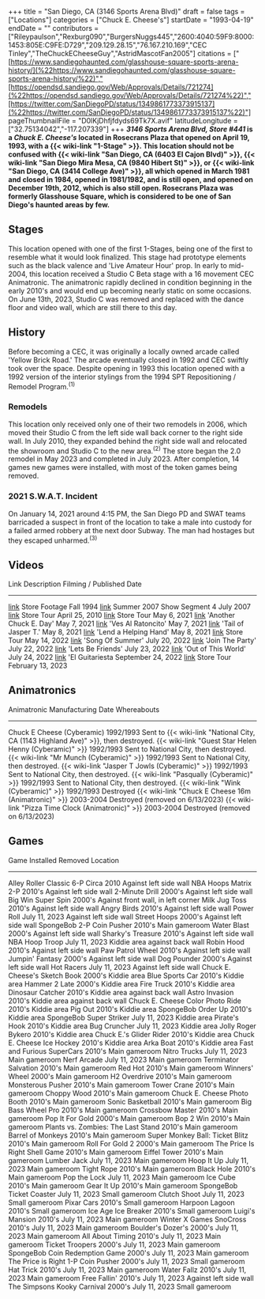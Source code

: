 +++
title = "San Diego, CA (3146 Sports Arena Blvd)"
draft = false
tags = ["Locations"]
categories = ["Chuck E. Cheese's"]
startDate = "1993-04-19"
endDate = ""
contributors = ["Rileypaulson","Rexburg090","BurgersNuggs445","2600:4040:59F9:8000:1453:805E:C9FE:D729","209.129.28.15","76.167.210.169","CEC Tinley","TheChuckECheeseGuy","AstridMascotFan2005"]
citations = ["[https://www.sandiegohaunted.com/glasshouse-square-sports-arena-history/](%22https://www.sandiegohaunted.com/glasshouse-square-sports-arena-history/%22)","[https://opendsd.sandiego.gov/Web/Approvals/Details/721274](%22https://opendsd.sandiego.gov/Web/Approvals/Details/721274%22)","[https://twitter.com/SanDiegoPD/status/1349861773373915137](%22https://twitter.com/SanDiegoPD/status/1349861773373915137%22)"]
pageThumbnailFile = "D0lKjDhfjfdyds69Tk7X.avif"
latitudeLongitude = ["32.75134042","-117.207339"]
+++
***3146 Sports Arena Blvd, Store #441* is a *Chuck E. Cheese's* located in Rosecrans Plaza that opened on April 19, 1993, with a {{< wiki-link "1-Stage" >}}.
This location should not be confused with {{< wiki-link "San Diego, CA (6403 El Cajon Blvd)" >}}, {{< wiki-link "San Diego Mira Mesa, CA (9840 Hibert St)" >}}, or {{< wiki-link "San Diego, CA (3414 College Ave)" >}}, all which opened in March 1981 and closed in 1984, opened in 1981/1982, and is still open, and opened on December 19th, 2012, which is also still open.
Rosecrans Plaza was formerly Glasshouse Square, which is considered to be one of San Diego's haunted areas by few.**

## Stages

This location opened with one of the first 1-Stages, being one of the first to resemble what it would look finalized. This stage had prototype elements such as the black valence and 'Live Amateur Hour' prop.
In early to mid-2004, this location received a Studio C Beta stage with a 16 movement CEC Animatronic. The animatronic rapidly declined in condition beginning in the early 2010's and would end up becoming nearly static on some occasions.
On June 13th, 2023, Studio C was removed and replaced with the dance floor and video wall, which are still there to this day.

## History

Before becoming a CEC, it was originally a locally owned arcade called 'Yellow Brick Road.' The arcade eventually closed in 1992 and CEC swiftly took over the space. Despite opening in 1993 this location opened with a 1992 version of the interior stylings from the 1994 SPT Repositioning / Remodel Program.<sup>(1)</sup>

### Remodels

This location only received only one of their two remodels in 2006, which moved their Studio C from the left side wall back corner to the right side wall. In July 2010, they expanded behind the right side wall and relocated the showroom and Studio C to the new area.<sup>(2)</sup> The store began the 2.0 remodel in May 2023 and completed in July 2023. After completion, 14 games new games were installed, with most of the token games being removed.

### 2021 S.W.A.T. Incident

On January 14, 2021 around 4:15 PM, the San Diego PD and SWAT teams barricaded a suspect in front of the location to take a male into custody for a failed armed robbery at the next door Subway. The man had hostages but they escaped unharmed.<sup>(3)</sup>

## Videos

  Link                                                  Description                  Filming / Published Date
  ----------------------------------------------------- ---------------------------- --------------------------
  [link](https://www.youtube.com/watch?v=Snp95yrXNYE)   Store Footage                Fall 1994
  [link](https://youtu.be/O60DfjlJkPU)                  Summer 2007 Show Segment 4   July 2007
  [link](https://www.youtube.com/watch?v=q3yC_ztWj1g)   Store Tour                   April 25, 2010
  [link](https://www.youtube.com/watch?v=otvvlRvqU9k)   Store Tour                   May 6, 2021
  [link](https://www.youtube.com/watch?v=AANt1buOboU)   'Another Chuck E. Day'     May 7, 2021
  [link](https://www.youtube.com/watch?v=smq2FRWnI4M)   'Ves Al Ratoncito'         May 7, 2021
  [link](https://www.youtube.com/watch?v=qID5bAZJU00)   'Tail of Jasper T.'        May 8, 2021
  [link](https://www.youtube.com/watch?v=MBEQDQjhEVM)   'Lend a Helping Hand'      May 8, 2021
  [link](https://www.youtube.com/watch?v=qN1-dq_pnQ4)   Store Tour                   May 14, 2022
  [link](https://www.youtube.com/watch?v=gQl8phTJBCM)   'Song Of Summer'           July 20, 2022
  [link](https://www.youtube.com/watch?v=tuv7rTfOKhQ)   'Join The Party'           July 22, 2022
  [link](https://www.youtube.com/watch?v=WVLiQL5PgqM)   'Lets Be Friends'          July 23, 2022
  [link](https://www.youtube.com/watch?v=wu8YK1XLgy8)   'Out of This World'        July 24, 2022
  [link](https://www.youtube.com/watch?v=FHYytj8v1x4)   'El Guitariesta             September 24, 2022
  [link](https://www.youtube.com/watch?v=UP--vqhl0YQ)   Store Tour                   February 13, 2023

## Animatronics

  Animatronic                                                  Manufacturing Date   Whereabouts
  ------------------------------------------------------------ -------------------- ----------------------------------------------------------------------------------------
  Chuck E Cheese (Cyberamic)                                   1992/1993            Sent to {{< wiki-link "National City, CA (1143 Highland Ave)" >}}, then destroyed.
  {{< wiki-link "Guest Star Helen Henny (Cyberamic)" >}}   1992/1993            Sent to National City, then destroyed.
  {{< wiki-link "Mr Munch (Cyberamic)" >}}                 1992/1993            Sent to National City, then destroyed.
  {{< wiki-link "Jasper T Jowls (Cyberamic)" >}}           1992/1993            Sent to National City, then destroyed.
  {{< wiki-link "Pasqually (Cyberamic)" >}}                1992/1993            Sent to National City, then destroyed.
  {{< wiki-link "Wink (Cyberamic)" >}}                     1992/1993            Destroyed
  {{< wiki-link "Chuck E Cheese 16m (Animatronic)" >}}     2003-2004            Destroyed (removed on 6/13/2023)
  {{< wiki-link "Pizza Time Clock (Animatronic)" >}}       2003-2004            Destroyed (removed on 6/13/2023)

## Games

  Game                                 Installed       Removed         Location
  ------------------------------------ --------------- --------------- ------------------------------------
  Alley Roller Classic 6-P             Circa 2010                      Against left side wall
  NBA Hoops Matrix 2-P                 2010's                         Against left side wall
  2-Minute Drill                       2000's                         Against left side wall
  Big Win Super Spin                   2000's                         Against front wall, in left corner
  Milk Jug Toss                        2010's                         Against left side wall
  Angry Birds                          2010's                         Against left side wall
  Power Roll                           July 11, 2023                   Against left side wall
  Street Hoops                         2000's                         Against left side wall
  SpongeBob 2-P Coin Pusher            2010's                         Main gameroom
  Water Blast                          2000's                         Against left side wall
  Sharky's Treasure                   2010's                         Against left side wall
  NBA Hoop Troop                       July 11, 2023                   Kiddie area against back wall
  Robin Hood                           2010's                         Against left side wall
  Paw Patrol Wheel                     2010's                         Against left side wall
  Jumpin' Fantasy                     2000's                         Against left side wall
  Dog Pounder                          2000's                         Against left side wall
  Hot Racers                           July 11, 2023                   Against left side wall
  Chuck E. Cheese's Sketch Book       2000's                         Kiddie area
  Blue Sports Car                      2010's                         Kiddie area
  Hammer 2                             Late 2000's                    Kiddie area
  Fire Truck                           2010's                         Kiddie area
  Dinosaur Catcher                     2010's                         Kiddie area against back wall
  Astro Invasion                       2010's                         Kiddie area against back wall
  Chuck E. Cheese Color Photo Ride     2010's                         Kiddie area
  Pig Out                              2010's                         Kiddie area
  SpongeBob Order Up                   2010's                         Kiddie area
  SpongeBob Super Striker              July 11, 2023                   Kiddie area
  Pirate's Hook                       2010's                         Kiddie area
  Bug Cruncher                         July 11, 2023                   Kiddie area
  Jolly Roger Bykero                   2010's                         Kiddie area
  Chuck E.'s Glider Rider             2010's                         Kiddie area
  Chuck E. Cheese Ice Hockey           2010's                         Kiddie area
  Arka Boat                            2010's                         Kiddie area
  Fast and Furious SuperCars           2010's                         Main gameroom
  Nitro Trucks                         July 11, 2023                   Main gameroom
  Nerf Arcade                          July 11, 2023                   Main gameroom
  Terminator Salvation                 2010's                         Main gameroom
  Red Hot                              2010's                         Main gameroom
  Winners' Wheel                      2000's                         Main gameroom
  H2 Overdrive                         2010's                         Main gameroom
  Monsterous Pusher                    2010's                         Main gameroom
  Tower Crane                          2010's                         Main gameroom
  Choppy Wood                          2010's                         Main gameroom
  Chuck E. Cheese Photo Booth          2010's                         Main gameroom
  Sonic Basketball                     2010's                         Main gameroom
  Big Bass Wheel Pro                   2010's                         Main gameroom
  Crossbow Master                      2010's                         Main gameroom
  Pop It For Gold                      2000's                         Main gameroom
  Bop 2 Win                            2010's                         Main gameroom
  Plants vs. Zombies: The Last Stand   2010's                         Main gameroom
  Barrel of Monkeys                    2010's                         Main gameroom
  Super Monkey Ball: Ticket Blitz      2010's                         Main gameroom
  Roll For Gold 2                      2000's                         Main gameroom
  The Price Is Right Shell Game        2010's                         Main gameroom
  Eiffel Tower                         2010's                         Main gameroom
  Lumber Jack                          July 11, 2023                   Main gameroom
  Hoop It Up                           July 11, 2023                   Main gameroom
  Tight Rope                           2010's                         Main gameroom
  Black Hole                           2010's                         Main gameroom
  Pop the Lock                         July 11, 2023                   Main gameroom
  Ice Cube                             2010's                         Main gameroom
  Gear It Up                           2010's                         Main gameroom
  SpongeBob Ticket Coaster             July 11, 2023                   Small gameroom
  Clutch Shoot                         July 11, 2023                   Small gameroom
  Pixar Cars                           2010's                         Small gameroom
  Harpoon Lagoon                       2010's                         Small gameroom
  Ice Age Ice Breaker                  2010's                         Small gameroom
  Luigi's Mansion                     2010's         July 11, 2023   Main gameroom
  Winter X Games SnoCross              2010's         July 11, 2023   Main gameroom
  Boulder's Dozer's                  2000's         July 11, 2023   Main gameroom
  All About Timing                     2010's         July 11, 2023   Main gameroom
  Ticket Troopers                      2000's         July 11, 2023   Main gameroom
  SpongeBob Coin Redemption Game       2000's         July 11, 2023   Main gameroom
  The Price is Right 1-P Coin Pusher   2000's         July 11, 2023   Small gameroom
  Hat Trick                            2010's         July 11, 2023   Main gameroom
  Water Fallz                          2010's         July 11, 2023   Main gameroom
  Free Fallin'                        2010's         July 11, 2023   Against left side wall
  The Simpsons Kooky Carnival          2000's         July 11, 2023   Small gameroom
